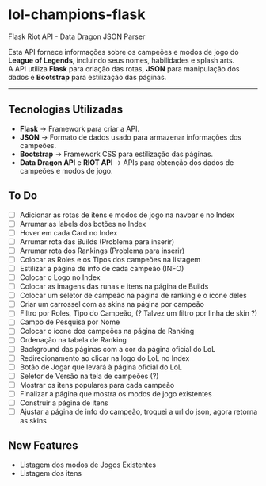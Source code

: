 # lol-champions-flask
Flask Riot API - Data Dragon JSON Parser

Esta API fornece informações sobre os campeões e modos de jogo do **League of Legends**, incluindo seus nomes, habilidades e splash arts.  
A API utiliza **Flask** para criação das rotas, **JSON** para manipulação dos dados e **Bootstrap** para estilização das páginas.

---

## Tecnologias Utilizadas

- **Flask** → Framework para criar a API.  
- **JSON** → Formato de dados usado para armazenar informações dos campeões.  
- **Bootstrap** → Framework CSS para estilização das páginas.  
- **Data Dragon API** e **RIOT API** → APIs para obtenção dos dados de campeões e modos de jogo.  

## To Do

- [ ] Adicionar as rotas de itens e modos de jogo na navbar e no Index
- [ ] Arrumar as labels dos botões no Index 
- [ ] Hover em cada Card no Index
- [ ] Arrumar rota das Builds (Problema para inserir)
- [ ] Arrumar rota dos Rankings (Problema para inserir)
- [ ] Colocar as Roles e os Tipos dos campeões na listagem
- [ ] Estilizar a página de info de cada campeão (INFO)
- [ ] Colocar o Logo no Index
- [ ] Colocar as imagens das runas e itens na página de Builds
- [ ] Colocar um seletor de campeão na página de ranking e o ícone deles
- [ ] Criar um carrossel com as skins na página por campeão
- [ ] Filtro por Roles, Tipo do Campeão, (? Talvez um filtro por linha de skin ?)
- [ ] Campo de Pesquisa por Nome
- [ ] Colocar o ícone dos campeões na página de Ranking
- [ ] Ordenação na tabela de Ranking
- [ ] Background das páginas com a cor da página oficial do LoL
- [ ] Redirecionamento ao clicar na logo do LoL no Index
- [ ] Botão de Jogar que levará à página oficial do LoL
- [ ] Seletor de Versão na tela de campeões (?)
- [ ] Mostrar os itens populares para cada campeão
- [ ] Finalizar a página que mostra os modos de jogo existentes
- [ ] Construir a página de itens
- [ ] Ajustar a página de info do campeão, troquei a url do json, agora retorna as skins

## New Features
- Listagem dos modos de Jogos Existentes
- Listagem dos itens